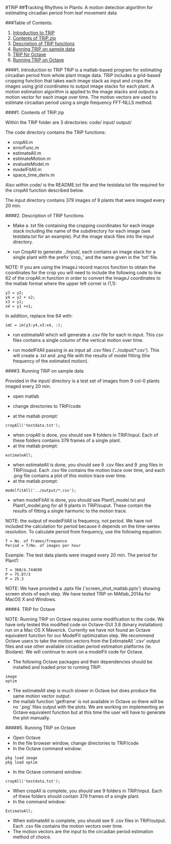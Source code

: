 #TRiP
##**T**racking Rhythms in Plants: A motion detection algorithm for estimating circadian period from leaf movement data

###Table of Contents:
1. [Introduction to TRiP](#intro)
2. [Contents of TRiP.zip](#contents)
2. [Description of TRiP functions](#desc)
3. [Running TRiP on sample data](#data)
4. [TRiP for Octave](#octave)
5. [Running TRiP on Octave](#runOc)

####<a id="intro"></a>1. Introduction to TRiP
TRiP is a matlab-based program for estimating circadian period from whole plant image data. TRiP includes a grid-based cropping function that takes each image stack as input and crops the images using grid coordinates to output image stacks for each plant. A motion estimation algorithm is applied to the image stacks and outputs a motion vector for each image over time. The motion vectors are used to estimate circadian period using a single frequency FFT-NLLS method. 

####<a id="contents"></a>1. Contents of TRiP.zip 

Within the TRiP folder are 3 directories: code/ input/ output/

The code directory contains the TRiP functions:

* cropAll.m
* errorFunc.m
* estimateAll.m
* estimateMotion.m
* evaluateModel.m
* modelFitAll.m
* space_time_deriv.m

Also within code/ is the README.txt file and the testdata.txt file required for the cropAll function described below. 

The input directory contains 379 images of 9 plants that were imaged every 20 min. 

####<a id="desc"></a>2. Description of TRiP functions

* Make a .txt file containing the cropping coordinates for each image stack including the name of the subdirectory for each image (see testdata.txt for an example). Put the image stack files into the input directory. 

* run CropAll to generate ../input/<subdir>, each <subdir> contains an image stack for a single plant with the prefix 'crop_' and the name given in the 'txt' file.

NOTE: If you are using the ImageJ record macros function to obtain the coordinates for the crop you will need to include the following code to line 62 of the cropAll.m function in order to convert the ImageJ coordinates to the matlab format where the upper left corner is (1,1):

```
y3 = y2;
y4 = y2 + x2;
x3 = y1;
x4 = y1 +x1;
```

In addition, replace line 64 with:
```
imC = im(y3:y4,x3:x4, :);
```

* run estimateAll which will generate a .csv file for each <subdir> in input. This csv files contains a single column of the vertical motion over time.

* run modelFitAll passing in as input all .csv files ('../output/*.csv'). This will create a .txt and .png file with the results of model fitting (the frequency of the estimated motion). 

####<a id="data"></a>3. Running TRiP on sample data

Provided in the input/ directory is a test set of images from 9 col-0 plants imaged every 20 min.

* open matlab

* change directories to TRiP/code

* at the matlab prompt: 
```
cropAll('testdata.txt');
```
* when cropAll is done, you should see 9 folders in TRiP/input. Each of these folders contains 379 frames of a single plant.
* at the matlab prompt: 
```
estimateAll;
```
* when estimateAll is done, you should see 9 .csv files and 9 .png files in TRiP/ouput. Each .csv file contains the motion trace over time, and each .png file contains a plot of this motion trace over time.
* at the matlab prompt: 
```
modelfitAll('../output/*.csv');
```
* when modelFitAll is done, you should see Plant1_model.txt and Plant1_model.png for all 9 plants in TRiP/ouput. These contain the results of fitting a single harmonic to the motion trace.

NOTE: the output of modelFitAll is frequency, not period. We have not included the calculation for period because it depends on the time-series resolution. To calculate period from frequency, use the following equation:

```
T = No. of frames/frequence
Period = T/No. of images per hour
```
Example:
The test data plants were imaged every 20 min. The period for Plant1:
```
T = 360/4.744690
P = 75.87/3
P = 25.3
```
NOTE: We have provided a .pptx file ('screen_shot_matlab.pptx') showing screen shots of each step. We have tested TRiP on MAtlab_2014a for MacOS X and Windows.

####<a id="octave"></a>4. TRiP for Octave

NOTE: Running TRiP on Octave requires some modification to the code. We have only tested this modified code on Octave-GUI 3.8 (binary installation) run on a Mac OS X Maverick. Currently we have not found an Octave equivalent function for our ModelFit optimization step. We recommend Octave users to take the motion vectors from the EstimateAll '.csv' output files and use other available circadian period estimation platforms (ie. Biodare). We will continue to work on a modelFit code for Octave. 

* The following Octave packages and their dependencies should be installed and loaded prior to running TRiP:
```
image
optim
```
* The estimateAll step is much slower in Octave but does produce the same motion vector output.
* the matlab function 'getframe' is not available in Octave so there will be no '.png' files output with the plots. We are working on implementing an Octave equivalent function but at this time the user will have to generate the plot manually.

#####<a id="runOc"></a>5. Running TRiP on Octave
* Open Octave
* In the file browser window, change directories to TRiP/code
* In the Octave command window:
```
pkg load image
pkg load optim
```
* In the Octave command window:
```
cropAll('testdata.txt');
```
* When cropAll is complete, you should see 9 folders in TRiP/input. Each of these folders should contain 379 frames of a single plant.
* In the command window:
```
EstimateAll;
```
* When estimateAll is complete, you should see 9 .csv files in TRiP/output. Each .csv file contains the motion vectors over time.
* The motion vectors are the input to the circadian period estimation method of choice. 
